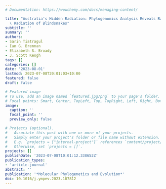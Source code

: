 ```yaml
---
# Documentation: https://wowchemy.com/docs/managing-content/

title: "Australia's Hidden Radiation: Phylogenomics Analysis Reveals Rapid Miocene\
  \ Radiation of Blindsnakes"
subtitle: ''
summary: ''
authors:
- Sarin Tiatragul
- Ian G. Brennan
- Elizabeth S. Broady
- J. Scott Keogh
tags: []
categories: []
date: '2023-08-01'
lastmod: 2023-07-08T20:01:03+10:00
featured: false
draft: false

# Featured image
# To use, add an image named `featured.jpg/png` to your page's folder.
# Focal points: Smart, Center, TopLeft, Top, TopRight, Left, Right, BottomLeft, Bottom, BottomRight.
image:
  caption: ''
  focal_point: ''
  preview_only: false

# Projects (optional).
#   Associate this post with one or more of your projects.
#   Simply enter your project's folder or file name without extension.
#   E.g. `projects = ["internal-project"]` references `content/project/deep-learning/index.md`.
#   Otherwise, set `projects = []`.
projects: []
publishDate: '2023-07-08T10:01:12.338652Z'
publication_types:
- 'article-journal'
abstract: ''
publication: '*Molecular Phylogenetics and Evolution*'
doi: 10.1016/j.ympev.2023.107812
---
```

